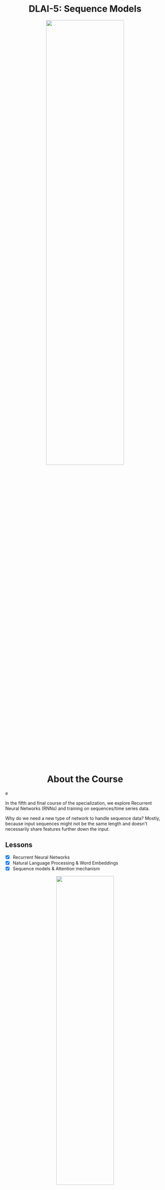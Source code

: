 <h1 align="center">DLAI-5: Sequence Models</h1>

<p align="center">
<img src="https://ucarecdn.com/e9905bea-68f5-49a6-a839-8816e42bc1bb/" width="70%" height="60%">
</p>

<h1 align="center">About the Course</h1>e

In the fifth and final course of the specialization, we explore Recurrent Neural Networks (RNNs) and training on sequences/time series data. 

Why do we need a new type of network to handle sequence data? Mostly, because input sequences might not be the same length and doesn't necessarily share features further down the input. 



## Lessons
- [x] Recurrent Neural Networks
- [x] Natural Language Processing & Word Embeddings
- [x] Sequence models & Attention mechanism

<p align="center">
<img src="https://ucarecdn.com/48d0c7e4-5cc3-4502-bf2b-76b2f2e47cbd/" width="60%" height="50%">
</p>

## Python Implementations

- [x] [Building a recurrent neural network: step by step](https://github.com/codeamt/Deep-Learning-AI/blob/master/5%20Sequence%20Models/Implementations/1%20RNNs/1-PA/README.md)
- [x] [Dinosaur Island - Character-Level Language Modeling](https://github.com/codeamt/Deep-Learning-AI/blob/master/5%20Sequence%20Models/Implementations/1%20RNNs/2-PA/README.md)
- [x] [Jazz improvisation with LSTM](https://github.com/codeamt/Deep-Learning-AI/blob/master/5%20Sequence%20Models/Implementations/1%20RNNs/3-PA/README.md)
- [x] [Operations on word vectors - Debiasing](https://github.com/codeamt/Deep-Learning-AI/blob/master/5%20Sequence%20Models/Implementations/2%20NLP%20and%20Word%20Embeddings/1-PA/README.md)
- [x] [Emojify](https://github.com/codeamt/Deep-Learning-AI/blob/master/5%20Sequence%20Models/Implementations/2%20NLP%20and%20Word%20Embeddings/2-PA/README.md)
- [x] [Neural Machine Translation with Attention](https://github.com/codeamt/Deep-Learning-AI/blob/master/5%20Sequence%20Models/Implementations/3%20Sequence%20Models%20and%20Attention%20Mechanism%20/1-PA/README.md)
- [x] [Trigger word detection](https://github.com/codeamt/Deep-Learning-AI/blob/master/5%20Sequence%20Models/Implementations/3%20Sequence%20Models%20and%20Attention%20Mechanism%20/2-PA/README.md)


## Additional Material

**Reviewed Research Papers:**

[[1]]() Cho et al., 2014. *On the properties of neural machine translation: Encoder-decoderapproaches*
[[2]]() Chung et al., 2014. *Empirical Evaluation of Gated Recurrent Neural Network*
[[3]]() Hochreiter and Schmidchuber 1997. *Long short-term memory.* 
[[4]]() van der Marteen and Hinton., 2008. *Visualizing data using t-SNE.* 
[[5]]() Mikolov et al., 2013. *Linguistic regularities in continuous space with representations*
[[6]]() Bengio et al., 2003. *A neural probabilistic language model.*
[[7]]() Mikolov et al., 2013. *Efficient representation of word representation in vector space* 
[[8]]() Mikolov et al., 2013. *Distributed representations of words and phrases and their compositionality* 
[[9]]() Pennington et al., 2014. *GloVe: Global vectors for word representations.* 
[[10]]() Bolukbasi et al., 2016. *Man is to computer programmer as woman is to homemaker? Debiasing word embeddings?* 
[[11]]() Sutskever et al., 2014. *Sequence to sequence learning with neural networks*
[[12]]() Cho et al., 2014. *Learning phrase representations using RNN encoder/decoder for statistical machine translation*
[[13]]() Mao et al., 2014. *Deep captioning with multimodal recurrent neural network*
[[14]]() Vinyals et al., 2014. *Show and tell: Neural image captioning generator*
[[15]]() Karpathy and Fei Fei, 2015. *Deep visual-semantic alignments for generating image descriptions* 
[[16]]() Papineni et al., 2002. *A method for automatic evaluation of machine translation*
[[17]]() Bahdanau et al., 2014. *Neural machine translation by jointly learning to align and translate*
[[18]]() Xu et al., 2015. *Show attention and tell: neural image caption generation with visual attention* 
[[19]]() Graves et al., 2006. *Connectionist Temporal Classification: Labeling unsegmented sequence data with recurrent neural networks*

